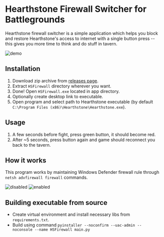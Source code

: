 # Hearthstone Firewall Switcher for Battlegrounds
Hearthstone firewall switcher is a simple application which helps you block and restore Hearthstone's access
to internet with a single button press -- this gives you more time to think and do stuff in tavern.

![demo](https://i.ibb.co/smszvnN/image.png)

## Installation
1. Download zip archive from [releases page](https://github.com/ucarno/hs-firewall/releases).
2. Extract `HSFirewall` directory wherever you want.
3. Done! Open `HSFirewall.exe` located in app directory.
4. Optionally create desktop link to executable.
5. Open program and select path to Hearthstone executable
(by default `C:\Program Files (x86)\Hearthstone\Hearthstone.exe`).

## Usage
1. A few seconds before fight, press green button, it should become red.
2. After ~5 seconds, press button again and game should reconnect you back to the tavern.

## How it works
This program works by maintaining Windows Defender firewall rule through `netsh advfirewall firewall` commands.

![disabled](https://i.ibb.co/cYZc0XZ/image.png)
![enabled](https://i.ibb.co/KKBhKp9/image.png)

## Building executable from source
* Create virtual environment and install necessary libs from `requirements.txt`.
* Build using command `pyinstaller --noconfirm --uac-admin --noconsole --name HSFirewall main.py`
